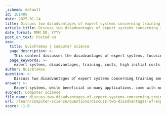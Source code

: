 ```yaml
---
_schema: default
id: 161409
date: 2025-01-24
title: Discuss two disadvantages of expert systems concerning training and costs.
article_title: Discuss two disadvantages of expert systems concerning training and costs.
date_format: MMM DD, YYYY
post_on_text: Posted on
seo:
  title: QuickTakes | Computer science
  page_description: >-
    This content discusses the disadvantages of expert systems, focusing on high initial costs and ongoing training and maintenance expenses, which can limit their accessibility for organizations.
  page_keywords: >-
    expert systems, disadvantages, training, costs, high initial costs, ongoing maintenance, knowledge base, financial burden, investments, technology adoption
author: QuickTakes
question: >-
    Discuss two disadvantages of expert systems concerning training and costs.
answer: >-
    Expert systems, while beneficial in many applications, come with notable disadvantages, particularly concerning training and costs. Here are two key disadvantages related to these aspects:\n\n1. **High Initial Costs**: Implementing an expert system can be financially burdensome, especially for smaller organizations. The initial investment often includes expenses for new hardware, software, and the development of the knowledge base. Additionally, businesses may need to hire human experts to assist in knowledge acquisition, which further escalates costs. This high upfront expenditure can deter organizations from adopting expert systems, particularly if they are uncertain about the return on investment.\n\n2. **Ongoing Training and Maintenance Costs**: Beyond the initial setup, expert systems require continuous updates and maintenance to remain effective. This includes costs associated with training personnel to use the system effectively and ensuring that the knowledge base is kept current with the latest information and practices. As the domain knowledge evolves, the system must be updated, which can involve significant time and financial resources. This ongoing commitment can strain budgets and resources, particularly in dynamic fields where knowledge changes rapidly.\n\nThese disadvantages highlight the financial and resource-intensive nature of expert systems, which can limit their accessibility and practicality for some organizations.
subject: Computer science
file_name: discuss-two-disadvantages-of-expert-systems-concerning-training-and-costs.md
url: /learn/computer-science/questions/discuss-two-disadvantages-of-expert-systems-concerning-training-and-costs
score: -1.0
---
```


&nbsp;